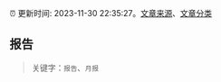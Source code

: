 :alarm_clock: 更新时间: 2023-11-30 22:35:27。[文章来源](/README.md)、[文章分类](/TAGS.md)

## 报告


> 关键字：`报告`、`月报`



